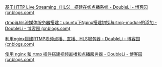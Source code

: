 [基于HTTP Live Streaming（HLS） 搭建在线点播系统 - DoubleLi - 博客园 (cnblogs.com)](https://www.cnblogs.com/lidabo/p/6934301.html)

[rtmp与hls流媒体服务器搭建：ubuntu下Nginx搭建初探与rtmp-module的添加 - DoubleLi - 博客园 (cnblogs.com)](https://www.cnblogs.com/lidabo/p/6934330.html)

[利用nginx搭建RTMP视频点播、直播、HLS服务器 - DoubleLi - 博客园 (cnblogs.com)](https://www.cnblogs.com/lidabo/p/6934690.html)

[使用 nginx 和 rtmp 插件搭建视频直播和点播服务器 - DoubleLi - 博客园 (cnblogs.com)](https://www.cnblogs.com/lidabo/p/6934700.html)